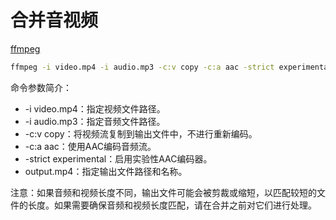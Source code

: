 # 合并音视频

[ffmpeg](https://ffmpeg.org/)

```bash
ffmpeg -i video.mp4 -i audio.mp3 -c:v copy -c:a aac -strict experimental output.mp4
```

命令参数简介：

- -i video.mp4：指定视频文件路径。
- -i audio.mp3：指定音频文件路径。
- -c:v copy：将视频流复制到输出文件中，不进行重新编码。
- -c:a aac：使用AAC编码音频流。
- -strict experimental：启用实验性AAC编码器。
- output.mp4：指定输出文件路径和名称。
  
注意：如果音频和视频长度不同，输出文件可能会被剪裁或缩短，以匹配较短的文件的长度。如果需要确保音频和视频长度匹配，请在合并之前对它们进行处理。